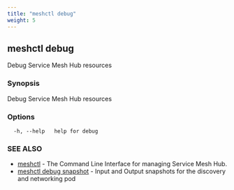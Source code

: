 ```yaml
---
title: "meshctl debug"
weight: 5
---
```

## meshctl debug

Debug Service Mesh Hub resources

### Synopsis

Debug Service Mesh Hub resources

### Options

```
  -h, --help   help for debug
```

### SEE ALSO

* [meshctl](../meshctl)	 - The Command Line Interface for managing Service Mesh Hub.
* [meshctl debug snapshot](../meshctl_debug_snapshot)	 - Input and Output snapshots for the discovery and networking pod

